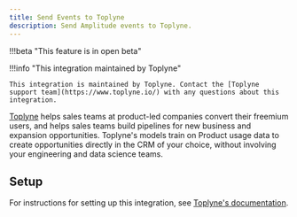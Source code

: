 ```yaml
---
title: Send Events to Toplyne
description: Send Amplitude events to Toplyne. 
---
```


!!!beta "This feature is in open beta"

!!!info "This integration maintained by Toplyne"

    This integration is maintained by Toplyne. Contact the [Toplyne support team](https://www.toplyne.io/) with any questions about this integration.

[Toplyne](https://www.toplyne.io/) helps sales teams at product-led companies convert their freemium users, and helps sales teams build pipelines for new business and expansion opportunities. Toplyne's models train on Product usage data to create opportunities directly in the CRM of your choice, without involving your engineering and data science teams.

## Setup

For instructions for setting up this integration, see [Toplyne's documentation](https://docs.toplyne.io/docs/amplitude).
